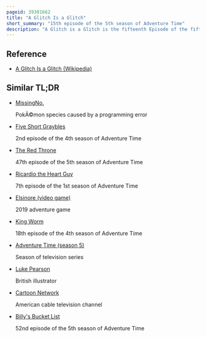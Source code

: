 ```yaml
---
pageid: 39301662
title: "A Glitch Is a Glitch"
short_summary: "15th episode of the 5th season of Adventure Time"
description: "A Glitch is a Glitch is the fifteenth Episode of the fifth Season of the american animated Series Adventure Time. It was written, storyboarded, and directed by irish Filmmaker David Oreilly. It first aired on Cartoon Network on April 1 2013."
---
```


## Reference

- [A Glitch Is a Glitch (Wikipedia)](https://en.wikipedia.org/?curid=39301662)

## Similar TL;DR

- [MissingNo.](/tldr/en/missingno)

  PokÃ©mon species caused by a programming error

- [Five Short Graybles](/tldr/en/five-short-graybles)

  2nd episode of the 4th season of Adventure Time

- [The Red Throne](/tldr/en/the-red-throne)

  47th episode of the 5th season of Adventure Time

- [Ricardio the Heart Guy](/tldr/en/ricardio-the-heart-guy)

  7th episode of the 1st season of Adventure Time

- [Elsinore (video game)](/tldr/en/elsinore-video-game)

  2019 adventure game

- [King Worm](/tldr/en/king-worm)

  18th episode of the 4th season of Adventure Time

- [Adventure Time (season 5)](/tldr/en/adventure-time-season-5)

  Season of television series

- [Luke Pearson](/tldr/en/luke-pearson)

  British illustrator

- [Cartoon Network](/tldr/en/cartoon-network)

  American cable television channel

- [Billy's Bucket List](/tldr/en/billys-bucket-list)

  52nd episode of the 5th season of Adventure Time
